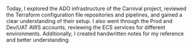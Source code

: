 Today, I explored the ADO infrastructure of the Carnival project, reviewed the Terraform configuration file repositories and pipelines, and gained a clear understanding of their setup. I also went through the Prod and Dev/UAT AWS accounts, reviewing the ECS services for different environments. Additionally, I created handwritten notes for my reference and better understanding.
